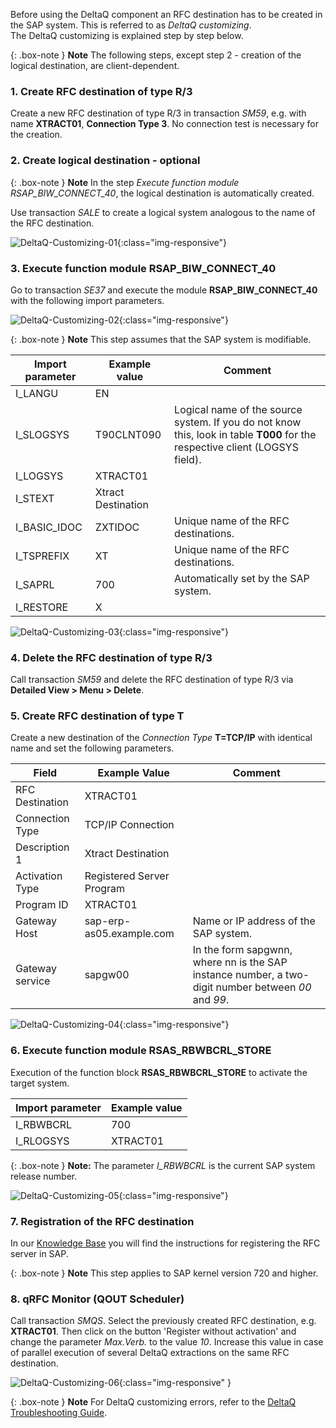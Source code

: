 <!-- 03.02.2021, YW -> Fabian: Ich würde den Step 2 - Create logical Destination - komplett rausnehmen. Der muss nicht durchgeführt werden, also weg damit. Damit dann auch die box-note
Ich persönlich finde, die Tabelle zur Erklärung der Input-Parameter ist etwas overkill. Zumal Du einige Einträge nicht erklärst und die Felder leer bleiben...


 -->

Before using the DeltaQ component an RFC destination has to be created in the SAP system. This is referred to as *DeltaQ customizing*.<br>
The DeltaQ customizing is explained step by step below.

{: .box-note }
**Note** The following steps, except step 2 - creation of the logical destination, are client-dependent.

### 1. Create RFC destination of type R/3
Create a new RFC destination of type R/3 in transaction *SM59*, e.g. with name **XTRACT01**, **Connection Type 3**. No connection test is necessary for the creation.

### 2. Create logical destination - optional

{: .box-note }
**Note** In the step *Execute function module RSAP_BIW_CONNECT_40*, the logical destination is automatically created. 

Use transaction *SALE* to create a logical system analogous to the name of the RFC destination.

![DeltaQ-Customizing-01](/img/content/DeltaQ-Customizing-01.png){:class="img-responsive"}

### 3. Execute function module RSAP_BIW_CONNECT_40
Go to transaction *SE37* and execute the module **RSAP_BIW_CONNECT_40** with the following import parameters. <br>


![DeltaQ-Customizing-02](/img/content/DeltaQ-Customizing-02.png){:class="img-responsive"}

{: .box-note }
**Note** This step assumes that the SAP system is modifiable.

Import parameter | Example value | Comment
------------ | ------------- | ------------
I_LANGU | EN
I_SLOGSYS | T90CLNT090 | Logical name of the source system. If you do not know this, look in table **T000** for the respective client (LOGSYS field).
I_LOGSYS | XTRACT01 | 
I_STEXT | Xtract Destination
I_BASIC_IDOC | ZXTIDOC | Unique name of the RFC destinations.
I_TSPREFIX | XT | Unique name of the RFC destinations.
I_SAPRL | 700 | Automatically set by the SAP system.
I_RESTORE | X

![DeltaQ-Customizing-03](/img/content/DeltaQ-Customizing-03.png){:class="img-responsive"}

### 4. Delete the RFC destination of type R/3 
Call transaction *SM59* and delete the RFC destination of type R/3 via **Detailed View > Menu > Delete**.

### 5. Create RFC destination of type T
Create a new destination of the *Connection Type* **T=TCP/IP** with identical name and set the following parameters.

Field | Example Value | Comment
------------ | ------------- | ------------
RFC Destination | XTRACT01 |
Connection Type | TCP/IP Connection |
Description 1| Xtract Destination | 
Activation Type | Registered Server Program |
Program ID | XTRACT01 |
Gateway Host | sap-erp-as05.example.com | Name or IP address of the SAP system.
Gateway service | sapgw00 | In the form sapgwnn, where nn is the SAP instance number, a two-digit number between *00* and *99*.

![DeltaQ-Customizing-04](/img/content/DeltaQ-Customizing-04.png){:class="img-responsive"}

### 6. Execute function module RSAS_RBWBCRL_STORE
Execution of the function block **RSAS_RBWBCRL_STORE** to activate the target system.

Import parameter | Example value 
------------ | -------------
I_RBWBCRL | 700 
I_RLOGSYS | XTRACT01

{: .box-note }
**Note:** The parameter *I_RBWBCRL* is the current SAP system release number.

![DeltaQ-Customizing-05](/img/content/DeltaQ-Customizing-05.png){:class="img-responsive"}

### 7. Registration of the RFC destination  
In our [Knowledge Base](https://kb.theobald-software.com/sap/registering-rfc-server-in-sap-releases-in-kernel-release-720-and-higher) you will find the instructions for registering the RFC server in SAP. 

{: .box-note }
**Note** This step applies to SAP kernel version 720 and higher.

### 8. qRFC Monitor (QOUT Scheduler)
Call transaction *SMQS*. Select the previously created RFC destination, e.g. **XTRACT01**. Then click on the button 'Register without activation' and change the parameter *Max.Verb.* to the value *10*. 
Increase this value in case of parallel execution of several DeltaQ extractions on the same RFC destination.

![DeltaQ-Customizing-06](/img/content/DeltaQ-Customizing-06.png){:class="img-responsive" }

{: .box-note }
**Note** For DeltaQ customizing errors, refer to the [DeltaQ Troubleshooting Guide](https://kb.theobald-software.com/troubleshooting/deltaq-troubleshooting-guide).